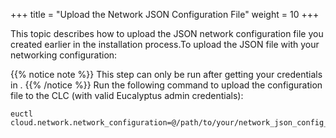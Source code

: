 +++
title = "Upload the Network JSON Configuration File"
weight = 10
+++

This topic describes how to upload the JSON network configuration file you created earlier in the installation process.To upload the JSON file with your networking configuration: 


{{% notice note %}}
This step can only be run after getting your credentials in . 
{{% /notice %}}
Run the following command to upload the configuration file to the CLC (with valid Eucalyptus admin credentials): 

    euctl cloud.network.network_configuration=@/path/to/your/network_json_config_file

